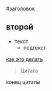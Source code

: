 #заголовок
## второй
* текст
  * подтекст 

[как это делать](https://www.youtube.com/watch?v=syrGPPekLHQ&list=PLuY6eeDuleIOMB2R_Kky05ZfiAx2_pbAH&index=15)

>Цитата

конец цитаты
